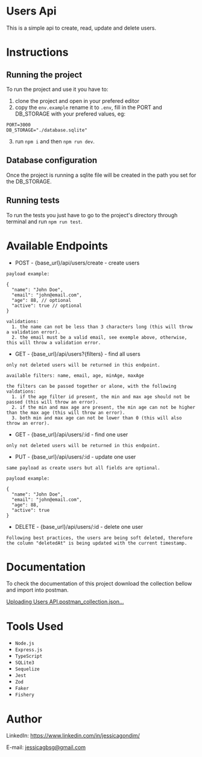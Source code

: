 # Users Api
This is a simple api to create, read, update and delete users.

# Instructions 
## Running the project

To run the project and use it you have to:

1. clone the project and open in your prefered editor
2. copy the `env.example` rename it to `.env`, fill in the PORT and DB_STORAGE with your prefered values, eg:
```
PORT=3000
DB_STORAGE="./database.sqlite"
```
3. run `npm i` and then `npm run dev`.

## Database configuration
Once the project is running a sqlite file will be created in the path you set for the DB_STORAGE. 

## Running tests
To run the tests you just have to go to the project's directory through terminal and run `npm run test`.

# Available Endpoints 

* POST - {base_url}/api/users/create - create users
```
payload example:

{
  "name": "John Doe",
  "email": "john@email.com",
  "age": 88, // optional
  "active": true // optional
}

validations:
  1. the name can not be less than 3 characters long (this will throw a validation error).
  2. the email must be a valid email, see exemple above, otherwise, this will throw a validation error. 
```
  
* GET - {base_url}/api/users?{filters} - find all users
```
only not deleted users will be returned in this endpoint.

available filters: name, email, age, minAge, maxAge

the filters can be passed together or alone, with the following valdations:
  1. if the age filter id present, the min and max age should not be passed (this will throw an error).
  2. if the min and max age are present, the min age can not be higher than the max age (this will throw an error).
  3. both min and max age can not be lower than 0 (this will also throw an error).
```

* GET - {base_url}/api/users/:id - find one user
```
only not deleted users will be returned in this endpoint.
```

* PUT - {base_url}/api/users/:id - update one user
```
same payload as create users but all fields are optional.

payload example:

{
  "name": "John Doe", 
  "email": "john@email.com",
  "age": 88,
  "active": true
}
```

* DELETE - {base_url}/api/users/:id - delete one user
```
Following best practices, the users are being soft deleted, therefore
the column "deletedAt" is being updated with the current timestamp.
```

# Documentation

To check the documentation of this project download the collection bellow and import into postman.

[Uploading Users API.postman_collection.json…]()

# Tools Used

* ``Node.js``
* ``Express.js``
* ``TypeScript`` 
* ``SQLite3``
* ``Sequelize``
* ``Jest``
* ``Zod``
* ``Faker``
* ``Fishery``
  
# Author
LinkedIn:
https://www.linkedin.com/in/jessicagondim/

E-mail:
jessicagbsg@gmail.com
